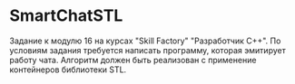 # SmartChatSTL
Задание к модулю 16 на курсах "Skill Factory" "Разработчик С++". По условиям задания требуется написать программу, которая эмитирует работу чата. Алгоритм должен быть реализован с применение контейнеров библиотеки STL.
